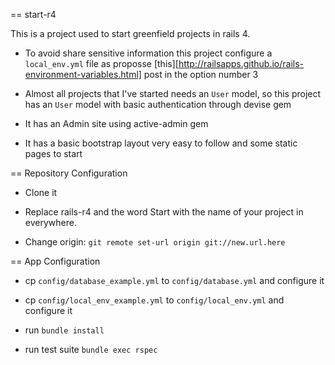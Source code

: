== start-r4

This is a project used to start greenfield projects in rails 4.

* To avoid share sensitive information this project configure a ```local_env.yml``` file as proposse [this][http://railsapps.github.io/rails-environment-variables.html] post in the option number 3

* Almost all projects that I've started needs an ```User``` model, so this project has an ```User``` model with basic authentication through devise gem

* It has an Admin site using active-admin gem

* It has a basic bootstrap layout very easy to follow and some static pages to start

== Repository Configuration
* Clone it

* Replace rails-r4 and the word Start with the name of your project in everywhere.

* Change origin: ```git remote set-url origin git://new.url.here```


== App Configuration
* cp ```config/database_example.yml``` to ```config/database.yml``` and configure it

* cp ```config/local_env_example.yml``` to ```config/local_env.yml``` and configure it

* run ```bundle install```

* run test suite ```bundle exec rspec```
